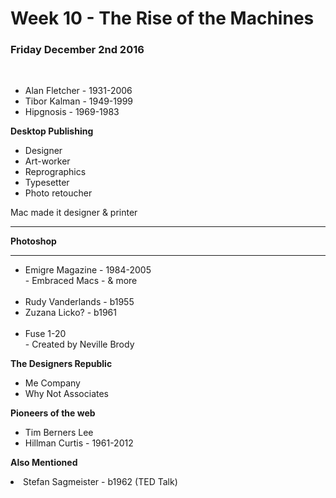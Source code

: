 <h1> Week 10 - The Rise of the Machines </h1>
<h3>Friday December 2nd 2016</h3>

<br>

<ul>
<li>Alan Fletcher - 1931-2006</li>
<li>Tibor Kalman - 1949-1999</li>
<li>Hipgnosis - 1969-1983</li>
</ul>

<b>Desktop Publishing</b>

<ul>
<li>Designer</li>
<li>Art-worker </li>
<li>Reprographics </li>
<li>Typesetter </li>
<li>Photo retoucher</li>
</ul>

<p>Mac made it designer & printer</p>

<hr>
<b>Photoshop</b>

<hr>
<ul>
<li>Emigre Magazine - 1984-2005</li>
- Embraced Macs - & more<br><br>
<li>Rudy Vanderlands - b1955</li>
<li>Zuzana Licko? - b1961</li>
<br>
<li>Fuse 1-20</li>
- Created by Neville Brody

</ul>

<b>The Designers Republic</b>

<ul>
<li>Me Company</li>
<li>Why Not Associates</li>
</ul>

<b>Pioneers of the web</b>

<ul>
<li>Tim Berners Lee</li>
<li>Hillman Curtis - 1961-2012</li>
</ul>

<b>Also Mentioned</b>

<li>Stefan Sagmeister - b1962 (TED Talk)</li>
